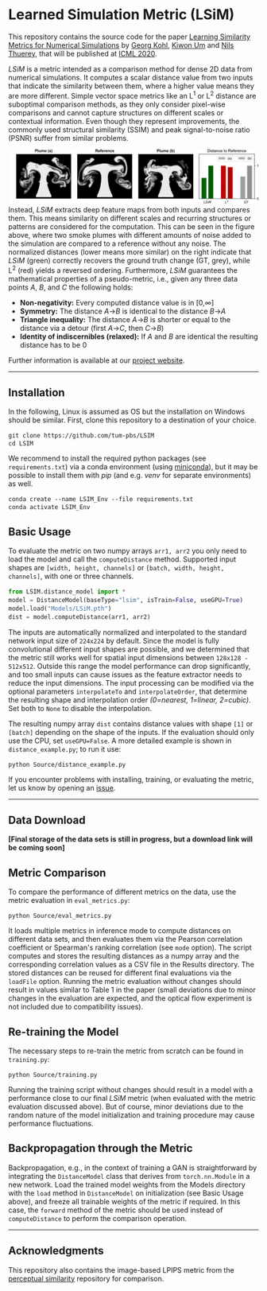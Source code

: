 # Learned Simulation Metric (LSiM)
This repository contains the source code for the paper [Learning Similarity Metrics for Numerical Simulations](https://arxiv.org/abs/2002.07863) by [Georg Kohl](https://ge.in.tum.de/about/georg-kohl/), [Kiwon Um](https://ge.in.tum.de/about/kiwon/) and [Nils Thuerey](https://ge.in.tum.de/about/n-thuerey/), that will be published at [ICML 2020](https://icml.cc/Conferences/2020).

*LSiM* is a metric intended as a comparison method for dense 2D data from numerical simulations. It computes a scalar distance value from two inputs that indicate the similarity between them, where a higher value means they are more different. Simple vector space metrics like an L<sup>1</sup> or L<sup>2</sup> distance are suboptimal comparison methods, as they only consider pixel-wise comparisons and cannot capture structures on different scales or contextual information. Even though they represent improvements, the commonly used structural similarity (SSIM) and peak signal-to-noise ratio (PSNR) suffer from similar problems.

![Plume Comparison](Images/plumeComparisonPlot.png)
Instead, *LSiM* extracts deep feature maps from both inputs and compares them. This means similarity on different scales and recurring structures or patterns are considered for the computation. This can be seen in the figure above, where two smoke plumes with different amounts of noise added to the simulation are compared to a reference without any noise. The normalized distances (lower means more similar) on the right indicate that *LSiM* (green) correctly recovers the ground truth change (GT, grey), while L<sup>2</sup> (red) yields a reversed ordering. Furthermore, *LSiM* guarantees the mathematical properties of a pseudo-metric, i.e., given any three data points *A*, *B*, and *C* the following holds:
- **Non-negativity:** Every computed distance value is in [0,&infin;]
- **Symmetry:** The distance *A*&rarr;*B* is identical to the distance *B*&rarr;*A*
- **Triangle inequality:** The distance *A*&rarr;*B* is shorter or equal to the distance via a detour (first *A*&rarr;*C*, then *C*&rarr;*B*)
- **Identity of indiscernibles (relaxed):** If *A* and *B* are identical the resulting distance has to be 0

Further information is available at our [project website](https://ge.in.tum.de/publications/2020-lsim-kohl/).

-----------------------------------------------------------------------------------------------------

## Installation
In the following, Linux is assumed as OS but the installation on Windows should be similar. First, clone this repository to a destination of your choice.
```
git clone https://github.com/tum-pbs/LSIM
cd LSIM
```
We recommend to install the required python packages (see `requirements.txt`) via a conda environment (using [miniconda](https://docs.conda.io/en/latest/miniconda.html)), but it may be possible to install them with *pip* (and e.g. *venv* for separate environments) as well.
```
conda create --name LSIM_Env --file requirements.txt
conda activate LSIM_Env
```

## Basic Usage
To evaluate the metric on two numpy arrays `arr1, arr2` you only need to load the model and call the `computeDistance` method. Supported input shapes are `[width, height, channels]` or `[batch, width, height, channels]`, with one or three channels.
```python
from LSIM.distance_model import *
model = DistanceModel(baseType="lsim", isTrain=False, useGPU=True)
model.load("Models/LSiM.pth")
dist = model.computeDistance(arr1, arr2)
```
The inputs are automatically normalized and interpolated to the standard network input size of `224x224` by default. Since the model is fully convolutional different input shapes are possible, and we determined that the metric still works well for spatial input dimensions between `128x128 - 512x512`. Outside this range the model performance can drop significantly, and too small inputs can cause issues as the feature extractor needs to reduce the input dimensions.
The input processing can be modified via the optional parameters `interpolateTo` and `interpolateOrder`, that determine the resulting shape and interpolation order *(0=nearest, 1=linear, 2=cubic)*. Set both to `None` to disable the interpolation.

The resulting numpy array `dist` contains distance values with shape `[1]` or `[batch]` depending on the shape of the inputs. If the evaluation should only use the CPU, set `useGPU=False`. A more detailed example is shown in `distance_example.py`; to run it use:
```
python Source/distance_example.py
```
If you encounter problems with installing, training, or evaluating the metric, let us know by opening an [issue](https://github.com/tum-pbs/LSIM/issues).

-----------------------------------------------------------------------------------------------------

## Data Download
**[Final storage of the data sets is still in progress, but a download link will be coming soon]**

## Metric Comparison
To compare the performance of different metrics on the data, use the metric evaluation in `eval_metrics.py`:
```
python Source/eval_metrics.py
```
It loads multiple metrics in inference mode to compute distances on different data sets, and then evaluates them via the Pearson correlation coefficient or Spearman's ranking correlation (see `mode` option). The script computes and stores the resulting distances as a numpy array and the corresponding correlation values as a CSV file in the Results directory. The stored distances can be reused for different final evaluations via the `loadFile` option. Running the metric evaluation without changes should result in values similar to Table 1 in the paper (small deviations due to minor changes in the evaluation are expected, and the optical flow experiment is not included due to compatibility issues).

## Re-training the Model
The necessary steps to re-train the metric from scratch can be found in `training.py`:
```
python Source/training.py
```
Running the training script without changes should result in a model with a performance close to our final *LSiM* metric (when evaluated with the metric evaluation discussed above). But of course, minor deviations due to the random nature of the model initialization and training procedure may cause performance fluctuations.

## Backpropagation through the Metric
Backpropagation, e.g., in the context of training a GAN is straightforward by integrating the `DistanceModel` class that derives from `torch.nn.Module` in a new network. Load the trained model weights from the Models directory with the `load` method in `DistanceModel` on initialization (see Basic Usage above), and freeze all trainable weights of the metric if required. In this case, the `forward` method of the metric should be used instead of `computeDistance` to perform the comparison operation.

-----------------------------------------------------------------------------------------------------

## Acknowledgments
This repository also contains the image-based LPIPS metric from the [perceptual similarity](https://github.com/richzhang/PerceptualSimilarity) repository for comparison.
